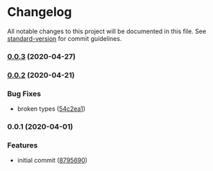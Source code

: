 # Changelog

All notable changes to this project will be documented in this file. See [standard-version](https://github.com/conventional-changelog/standard-version) for commit guidelines.

### [0.0.3](https://github.com/therealparmesh/fauxios/compare/v0.0.2...v0.0.3) (2020-04-27)

### [0.0.2](https://github.com/therealparmesh/fauxios/compare/v0.0.1...v0.0.2) (2020-04-21)

### Bug Fixes

- broken types ([54c2ea1](https://github.com/therealparmesh/fauxios/commit/54c2ea1c7364d7ad4f2db44398612495beb4beb7))

### 0.0.1 (2020-04-01)

### Features

- initial commit ([8795690](https://github.com/therealparmesh/fauxios/commit/8795690e1b74fa6c6f90614a35a5a30e0970e50b))
